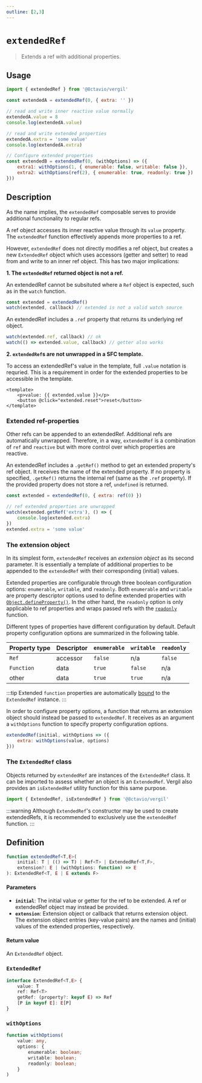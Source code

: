 ```yaml
---
outline: [2,3]
---
```


# `extendedRef`

> Extends a ref with additional properties.

## Usage

```js
import { extendedRef } from '@8ctavio/vergil'

const extendedA = extendedRef(0, { extra: '' })

// read and write inner reactive value normally
extendedA.value = 8
console.log(extendedA.value)

// read and write extended properties
extendedA.extra = 'some value'
console.log(extendedA.extra)

// Configure extended properties
const extendedB = extendedRef(0, (withOptions) => ({
    extra1: withOptions(1, { enumerable: false, writable: false }),
    extra2: withOptions(ref(2), { enumerable: true, readonly: true })
}))
```

## Description

As the name implies, the `extendedRef` composable serves to provide additional functionality to regular refs.

A ref object accesses its inner reactive value through its `value` property. The `extendedRef` function effectively appends more properties to a ref.

However, `extendedRef` does not directly modifies a ref object, but creates a new `ExtendedRef` object which uses accessors (getter and setter) to read from and write to an inner ref object. This has two major implications:

**1. The `extendedRef` returned object is not a ref.**

An extendedRef cannot be subsituted where a `Ref` object is expected, such as in the `watch` function.

```js
const extended = extendedRef()
watch(extended, callback) // extended is not a valid watch source
```

An extendedRef includes a `.ref` property that returns its underlying ref object. 

```js
watch(extended.ref, callback) // ok
watch(() => extended.value, callback) // getter also works
```

**2. `extendedRef`s are not unwrapped in a SFC template.**

To access an extendedRef's value in the template, full `.value` notation is requried. This is a requirement in order for the extended properties to be accessible in the template.

```vue
<template>
    <p>value: {{ extended.value }}</p>
    <button @click="extended.reset">reset</button>
</template>
```

### Extended ref-properties

Other refs can be appended to an extendedRef. Additional refs are automatically unwrapped. Therefore, in a way, `extendedRef` is a combination of `ref` and `reactive` but with more control over which properties are reactive.

An extendedRef includes a `.getRef()` method to get an extended property's ref object. It receives the name of the extended property. If no property is specified, `.getRef()` returns the internal ref (same as the `.ref` property). If the provided property does not store a ref, `undefined` is returned.

```js
const extended = extendedRef(0, { extra: ref(0) })

// ref extended properties are unwrapped
watch(extended.getRef('extra'), () => {
    console.log(extended.extra)
})
extended.extra = 'some value'
```

### The extension object

In its simplest form, `extendedRef` receives an *extension object* as its second parameter. It is essentially a template of additional properties to be appended to the `extendedRef` with their corresponding (initial) values.

Extended properties are configurable through three boolean configuration options: `enumerable`, `writable`, and `readonly`. Both `enumerable` and `writable` are property descriptor options used to define extended properties with [`Object.defineProperty()`](https://developer.mozilla.org/en-US/docs/Web/JavaScript/Reference/Global_Objects/Object/defineProperty). In the other hand, the `readonly` option is only applicable to ref properties and wraps passed refs with the [`readonly`](https://vuejs.org/api/reactivity-core.html#readonly) function.

Different types of properties have different configuration by default. Default property configuration options are summarized in the following table.

| Property type | Descriptor | `enumerable` | `writable` | `readonly` |
| ------------- | ---------- | ------------ | ---------- | ---------- |
| `Ref` | accessor | `false` | n/a | `false` |
| `Function` | data | `true` | `false` | n/a |
| other | data | `true` | `true` | n/a |

:::tip
Extended `function` properties are automatically [bound](https://developer.mozilla.org/en-US/docs/Web/JavaScript/Reference/Global_Objects/Function/bind) to the `ExtendedRef` instance.
:::

In order to configure property options, a function that returns an extension object should instead be passed to `extendedRef`. It receives as an argument a `withOptions` function to specify property configuration options.

```js
extendedRef(initial, withOptions => ({
    extra: withOptions(value, options)
}))
```

### The `ExtendedRef` class

Objects returned by `extendedRef` are instances of the `ExtendedRef` class. It can be imported to assess whether an object is an `ExtendedRef`. Vergil also provides an `isExtendedRef` utility function for this same purpose.

```js
import { ExtendedRef, isExtendedRef } from '@8ctavio/vergil'
```

:::warning
Although `ExtendedRef`'s constructor may be used to create extendedRefs, it is recommended to exclusively use the `extendedRef` function.
:::


## Definition

```ts
function extendedRef<T,E>(
    initial: T | (() => T) | Ref<T> | ExtendedRef<T,F>,
    extension?: E | (withOptions: function) => E
): ExtendedRef<T, E | E extends F>
```

#### Parameters

- **`initial`**: The initial value or getter for the ref to be extended. A ref or extendedRef object may instead be provided.
- **`extension`**: Extension object or callback that returns extension object. The extension object entries (key-value pairs) are the names and (initial) values of the extended properties, respectively.

#### Return value

An `ExtendedRef` object.

### `ExtendedRef`

```ts
interface ExtendedRef<T,E> {
    value: T
    ref: Ref<T>
    getRef: (property?: keyof E) => Ref
    [P in keyof E]: E[P]
}
```

### `withOptions`

```ts
function withOptions(
    value: any,
    options: {
        enumerable: boolean;
        writable: boolean;
        readonly: boolean;
    }
)
```